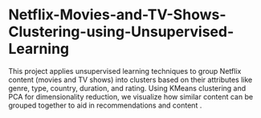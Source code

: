 # Netflix-Movies-and-TV-Shows-Clustering-using-Unsupervised-Learning
This project applies unsupervised learning techniques to group Netflix content (movies and TV shows) into clusters based on their attributes like genre, type, country, duration, and rating. Using KMeans clustering and PCA for dimensionality reduction, we visualize how similar content can be grouped together to aid in recommendations and content .
